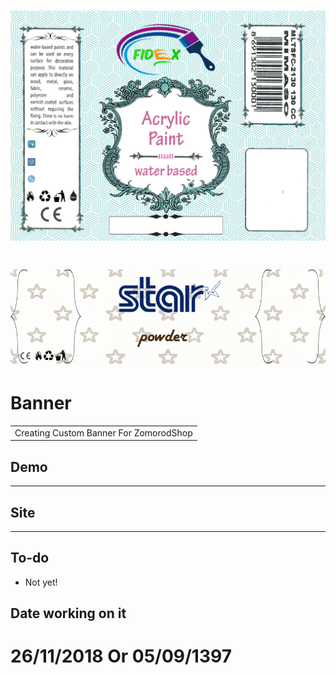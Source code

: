 # ![](./final.png)
# ![](./star.png)
# Banner
<table>
<tr>
<td>
  Creating Custom Banner For ZomorodShop
</tr>
</table>


## Demo
----


## Site
----



## To-do
- Not yet!



## Date working on it
# 26/11/2018 Or 05/09/1397
